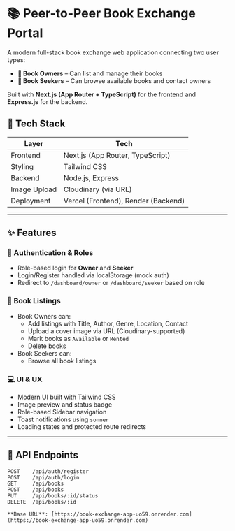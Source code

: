 # 📚 Peer-to-Peer Book Exchange Portal

A modern full-stack book exchange web application connecting two user types:

- **📘 Book Owners** – Can list and manage their books
- **📗 Book Seekers** – Can browse available books and contact owners

Built with **Next.js (App Router + TypeScript)** for the frontend and **Express.js** for the backend.

## 🔧 Tech Stack

| Layer        | Tech                                      |
|--------------|-------------------------------------------|
| Frontend     | Next.js (App Router, TypeScript)          |
| Styling      | Tailwind CSS                              |
| Backend      | Node.js, Express                          |
| Image Upload | Cloudinary (via URL)                      |
| Deployment   | Vercel (Frontend), Render (Backend)       |

---

## ✨ Features

### 👤 Authentication & Roles
- Role-based login for **Owner** and **Seeker**
- Login/Register handled via localStorage (mock auth)
- Redirect to `/dashboard/owner` or `/dashboard/seeker` based on role

### 📖 Book Listings
- Book Owners can:
  - Add listings with Title, Author, Genre, Location, Contact
  - Upload a cover image via URL (Cloudinary-supported)
  - Mark books as `Available` or `Rented`
  - Delete books
- Book Seekers can:
  - Browse all book listings

### 💻 UI & UX
- Modern UI built with Tailwind CSS
- Image preview and status badge
- Role-based Sidebar navigation
- Toast notifications using `sonner`
- Loading states and protected route redirects

---

## 🔗 API Endpoints

```http
POST    /api/auth/register
POST    /api/auth/login
GET     /api/books
POST    /api/books
PUT     /api/books/:id/status
DELETE  /api/books/:id

**Base URL**: [https://book-exchange-app-uo59.onrender.com](https://book-exchange-app-uo59.onrender.com)

